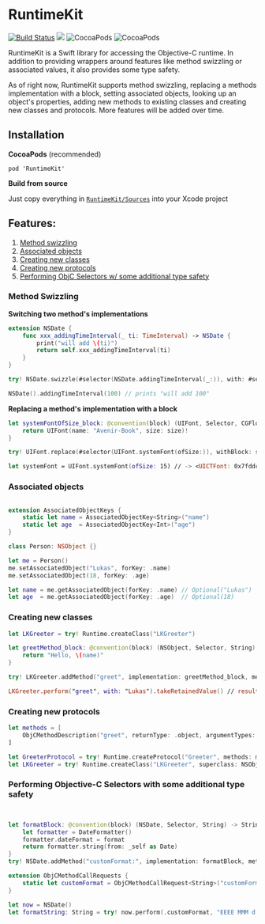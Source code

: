 # RuntimeKit

[![Build Status](https://travis-ci.org/lukaskollmer/RuntimeKit.svg?branch=master)](https://travis-ci.org/lukaskollmer/RuntimeKit)
![](https://img.shields.io/badge/Swift-3.1-orange.svg)
![CocoaPods](https://img.shields.io/cocoapods/v/RuntimeKit.svg)
![CocoaPods](https://img.shields.io/cocoapods/l/RuntimeKit.svg)

RuntimeKit is a Swift library for accessing the Objective-C runtime.
In addition to providing wrappers around features like method swizzling or associated values, it also provides some type safety.

As of right now, RuntimeKit supports method swizzling, replacing a methods implementation with a block, setting associated objects, looking up an object's properties, adding new methods to existing classes and creating new classes and protocols. More features will be added over time.


## Installation

**CocoaPods** (recommended)

```
pod 'RuntimeKit'
```

**Build from source**

Just copy everything in [`RuntimeKit/Sources`](https://github.com/lukaskollmer/RuntimeKit/tree/master/RuntimeKit/Sources) into your Xcode project


## Features:
1. [Method swizzling](#method-swizzling)
2. [Associated objects](#associated-objects)
3. [Creating new classes](#creating-new-classes)
4. [Creating new protocols](#creating-new-protocols)
5. [Performing ObjC Selectors w/ some additional type safety](performing-objective-c-selectors-with-some-additional-type-safety)


### Method Swizzling

**Switching two method's implementations**

```swift
extension NSDate {
    func xxx_addingTimeInterval(_ ti: TimeInterval) -> NSDate {
        print("will add \(ti)")
        return self.xxx_addingTimeInterval(ti)
    }   
}

try! NSDate.swizzle(#selector(NSDate.addingTimeInterval(_:)), with: #selector(NSDate.xxx_addingTimeInterval(_:)))

NSDate().addingTimeInterval(100) // prints "will add 100"
```

**Replacing a method's implementation with a block**

```swift
let systemFontOfSize_block: @convention(block) (UIFont, Selector, CGFloat) -> UIFont = { (self, sel, size) in
    return UIFont(name: "Avenir-Book", size: size)!
}

try! UIFont.replace(#selector(UIFont.systemFont(ofSize:)), withBlock: systemFontOfSize_block, methodType: .class)

let systemFont = UIFont.systemFont(ofSize: 15) // -> <UICTFont: 0x7fddc5703150> font-family: "Avenir-Book"; font-weight: normal; font-style: normal; font-size: 15.00pt>
```


### Associated objects

```swift

extension AssociatedObjectKeys {
    static let name = AssociatedObjectKey<String>("name")
    static let age  = AssociatedObjectKey<Int>("age")
}

class Person: NSObject {}

let me = Person()
me.setAssociatedObject("Lukas", forKey: .name)
me.setAssociatedObject(18, forKey: .age)

let name = me.getAssociatedObject(forKey: .name) // Optional("Lukas")
let age  = me.getAssociatedObject(forKey: .age)  // Optional(18)

```


### Creating new classes

```swift
let LKGreeter = try! Runtime.createClass("LKGreeter")

let greetMethod_block: @convention(block) (NSObject, Selector, String) -> String = { (_self, _sel, name) in
    return "Hello, \(name)"
}

try! LKGreeter.addMethod("greet", implementation: greetMethod_block, methodType: .class, returnType: .object, argumentTypes: [.object, .selector, .object])

LKGreeter.perform("greet", with: "Lukas").takeRetainedValue() // result: "Hello, Lukas"
```



### Creating new protocols

```swift
let methods = [
    ObjCMethodDescription("greet", returnType: .object, argumentTypes: [.object, .selector, .object], methodType: .class, isRequired: true)
]

let GreeterProtocol = try! Runtime.createProtocol("Greeter", methods: methods)
let LKGreeter = try! Runtime.createClass("LKGreeter", superclass: NSObject.self, protocols: [GreeterProtocol])
```


### Performing Objective-C Selectors with some additional type safety

```swift


let formatBlock: @convention(block) (NSDate, Selector, String) -> String = { (_self, _sel, format) in
    let formatter = DateFormatter()
    formatter.dateFormat = format
    return formatter.string(from: _self as Date)
}
try! NSDate.addMethod("customFormat:", implementation: formatBlock, methodType: .instance, returnType: .object, argumentTypes: [.object, .selector, .object])

extension ObjCMethodCallRequests {
    static let customFormat = ObjCMethodCallRequest<String>("customFormat:")
}

let now = NSDate()
let formatString: String = try! now.perform(.customFormat, "EEEE MMM d, yyyy") // -> "Saturday Apr 1, 2017"
```
